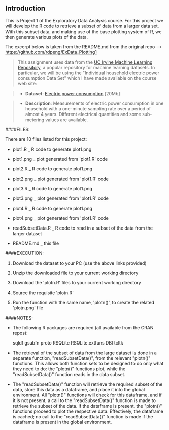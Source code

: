 Introduction
------------
This is Project 1 of the Exploratory Data Analysis course. For this project we will develop the R code to retrieve a subset of data from a larger data set.  With this subset data, and making use of the base plotting system of R, we then generate various plots of the data.

The excerpt below is taken from the README.md from the original repo --> https://github.com/rdpeng/ExData_Plotting1

>This assignment uses data from 
>the <a href="http://archive.ics.uci.edu/ml/">UC Irvine Machine
>Learning Repository</a>, a popular repository for machine learning
>datasets. In particular, we will be using the "Individual household
>electric power consumption Data Set" which I have made available on
>the course web site:


>* <b>Dataset</b>: <a href="https://d396qusza40orc.cloudfront.net/exdata%2Fdata%2Fhousehold_power_consumption.zip">Electric power consumption</a> [20Mb]

>* <b>Description</b>: Measurements of electric power consumption in
>one household with a one-minute sampling rate over a period of almost
>4 years. Different electrical quantities and some sub-metering values
>are available.


####FILES:

There are 10 files listed for this project:

   - plot1.R	_ R code to generate plot1.png

   - plot1.png _ plot generated from 'plot1.R' code

   - plot2.R	_ R code to generate plot1.png

   - plot2.png _ plot generated from 'plot1.R' code

   - plot3.R	_ R code to generate plot1.png

   - plot3.png _ plot generated from 'plot1.R' code

   - plot4.R	_ R code to generate plot1.png

   - plot4.png _ plot generated from 'plot1.R' code

   - readSubsetData.R _ R code to read in a subset of the data from the larger dataset

   - README.md _ this file

  
####EXECUTION:

1.	Download the dataset to your PC (use the above links provided)

2.	Unzip the downloaded file to your current working directory

3.	Download the 'plotn.R' files to your current working directory

4.	Source the requisite 'plotn.R' 

5.	Run the function with the same name, 'plotn()', to create the related 'plotn.png' file


####NOTES:

* The following R packages are required (all available from the CRAN repos):

	sqldf	gsubfn	proto	RSQLite	RSQLite.extfuns	DBI	tcltk

* The retrieval of the subset of data from the large dataset is done in a separate function, "readSubsetData()", from the relevant "plotn()" functions.  This allows both function sets to be designed to do only what they need to do: the "plotn()" functions plot, while the "readSubsetData()" function reads in the data subset. 

* The "readSubsetData()" function will retrieve the required subset of the data, store this data as a dataframe, and place it into the global environment.  All "plotn()" functions will check for this dataframe, and if it is not present, a call to the "readSubsetData()" function is made to retrieve the subset of the data.  If the dataframe is present, the "plotn()" functions proceed to plot the respective data.  Effectively, the dataframe is cached; no call to the "readSubsetData()" function is made if the dataframe is present in the global environment.
